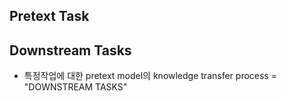 ## Pretext Task


## Downstream Tasks

- 특정작업에 대한 pretext model의 knowledge transfer process = "DOWNSTREAM TASKS"
